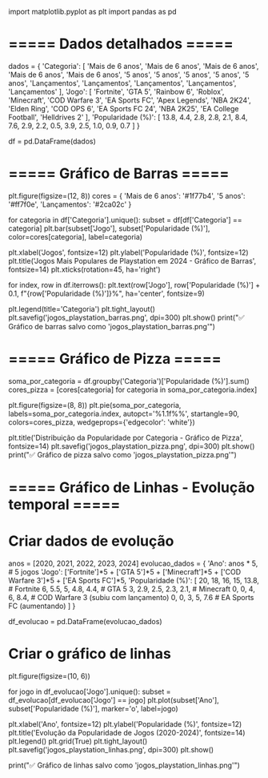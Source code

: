 import matplotlib.pyplot as plt
import pandas as pd

# ===== Dados detalhados =====
dados = {
    'Categoria': [
        'Mais de 6 anos', 'Mais de 6 anos', 'Mais de 6 anos', 'Mais de 6 anos', 'Mais de 6 anos',
        '5 anos', '5 anos', '5 anos', '5 anos', '5 anos',
        'Lançamentos', 'Lançamentos', 'Lançamentos', 'Lançamentos', 'Lançamentos'
    ],
    'Jogo': [
        'Fortnite', 'GTA 5', 'Rainbow 6', 'Roblox', 'Minecraft',
        'COD Warfare 3', 'EA Sports FC', 'Apex Legends', 'NBA 2K24', 'Elden Ring',
        'COD OPS 6', 'EA Sports FC 24', 'NBA 2K25', 'EA College Football', 'Helldrives 2'
    ],
    'Popularidade (%)': [
        13.8, 4.4, 2.8, 2.8, 2.1,
        8.4, 7.6, 2.9, 2.2, 0.5,
        3.9, 2.5, 1.0, 0.9, 0.7
    ]
}

df = pd.DataFrame(dados)

# ===== Gráfico de Barras =====
plt.figure(figsize=(12, 8))
cores = {
    'Mais de 6 anos': '#1f77b4',
    '5 anos': '#ff7f0e',
    'Lançamentos': '#2ca02c'
}

for categoria in df['Categoria'].unique():
    subset = df[df['Categoria'] == categoria]
    plt.bar(subset['Jogo'], subset['Popularidade (%)'], 
            color=cores[categoria], label=categoria)

plt.xlabel('Jogos', fontsize=12)
plt.ylabel('Popularidade (%)', fontsize=12)
plt.title('Jogos Mais Populares de Playstation em 2024 - Gráfico de Barras', fontsize=14)
plt.xticks(rotation=45, ha='right')

for index, row in df.iterrows():
    plt.text(row['Jogo'], row['Popularidade (%)'] + 0.1, 
             f"{row['Popularidade (%)']}%", ha='center', fontsize=9)

plt.legend(title='Categoria')
plt.tight_layout()
plt.savefig('jogos_playstation_barras.png', dpi=300)
plt.show()
print("✅ Gráfico de barras salvo como 'jogos_playstation_barras.png'")

# ===== Gráfico de Pizza =====
soma_por_categoria = df.groupby('Categoria')['Popularidade (%)'].sum()
cores_pizza = [cores[categoria] for categoria in soma_por_categoria.index]

plt.figure(figsize=(8, 8))
plt.pie(soma_por_categoria, labels=soma_por_categoria.index, autopct='%1.1f%%', 
        startangle=90, colors=cores_pizza, wedgeprops={'edgecolor': 'white'})

plt.title('Distribuição da Popularidade por Categoria - Gráfico de Pizza', fontsize=14)
plt.savefig('jogos_playstation_pizza.png', dpi=300)
plt.show()
print("✅ Gráfico de pizza salvo como 'jogos_playstation_pizza.png'")

# ===== Gráfico de Linhas - Evolução temporal =====

# Criar dados de evolução
anos = [2020, 2021, 2022, 2023, 2024]
evolucao_dados = {
    'Ano': anos * 5,  # 5 jogos
    'Jogo': ['Fortnite']*5 + ['GTA 5']*5 + ['Minecraft']*5 + ['COD Warfare 3']*5 + ['EA Sports FC']*5,
    'Popularidade (%)': [
        20, 18, 16, 15, 13.8,    # Fortnite
        6, 5.5, 5, 4.8, 4.4,     # GTA 5
        3, 2.9, 2.5, 2.3, 2.1,   # Minecraft
        0, 0, 4, 6, 8.4,         # COD Warfare 3 (subiu com lançamento)
        0, 0, 3, 5, 7.6          # EA Sports FC (aumentando)
    ]
}

df_evolucao = pd.DataFrame(evolucao_dados)

# Criar o gráfico de linhas
plt.figure(figsize=(10, 6))

for jogo in df_evolucao['Jogo'].unique():
    subset = df_evolucao[df_evolucao['Jogo'] == jogo]
    plt.plot(subset['Ano'], subset['Popularidade (%)'], marker='o', label=jogo)

plt.xlabel('Ano', fontsize=12)
plt.ylabel('Popularidade (%)', fontsize=12)
plt.title('Evolução da Popularidade de Jogos (2020-2024)', fontsize=14)
plt.legend()
plt.grid(True)
plt.tight_layout()
plt.savefig('jogos_playstation_linhas.png', dpi=300)
plt.show()

print("✅ Gráfico de linhas salvo como 'jogos_playstation_linhas.png'")
